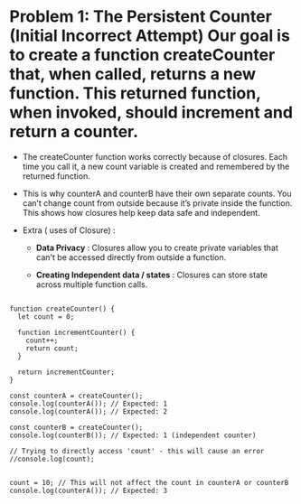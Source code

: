# Problem 1: The Persistent Counter (Initial Incorrect Attempt) Our goal is to create a function createCounter that, when called, returns a new function. This returned function, when invoked, should increment and return a counter.

- The createCounter function works correctly because of closures. Each time you call it, a new count variable is created and remembered by the returned function. 

- This is why counterA and counterB have their own separate counts. You can’t change count from outside because it’s private inside the function. This shows how closures help keep data safe and independent.

- Extra ( uses of Closure) : 
  - **Data Privacy** : Closures allow you to create private variables that can't be accessed directly from outside a function.

  - **Creating Independent data / states** : Closures can store state across multiple function calls.

``` 

function createCounter() {
  let count = 0;

  function incrementCounter() {
    count++;
    return count;
  }

  return incrementCounter;
}

const counterA = createCounter();
console.log(counterA()); // Expected: 1
console.log(counterA()); // Expected: 2

const counterB = createCounter();
console.log(counterB()); // Expected: 1 (independent counter)

// Trying to directly access 'count' - this will cause an error
//console.log(count);


count = 10; // This will not affect the count in counterA or counterB
console.log(counterA()); // Expected: 3


```
